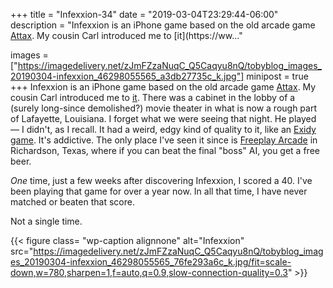 +++
title = "Infexxion-34"
date = "2019-03-04T23:29:44-06:00"
description = "Infexxion is an iPhone game based on the old arcade game [Attax](https://en.wikipedia.org/wiki/Ataxx). My cousin Carl introduced me to [it](https://ww..."

images = ["https://imagedelivery.net/zJmFZzaNuqC_Q5Caqyu8nQ/tobyblog_images_20190304-infexxion_46298055565_a3db27735c_k.jpg"]
minipost = true
+++
Infexxion is an iPhone game based on the old arcade game [Attax](https://en.wikipedia.org/wiki/Ataxx). My cousin Carl introduced me to [it](https://www.youtube.com/watch?v=L-CTpCD-CNc). There was a cabinet in the lobby of a (surely long-since demolished?) movie theater in what is now a rough part of Lafayette, Louisiana. I forget what we were seeing that night. He played — I didn't, as I recall. It had a weird, edgy kind of quality to it, like an [Exidy game](https://www.youtube.com/watch?v=giobpyH6FnY). It's addictive. The only place I've seen it since is [Freeplay Arcade](http://freeplayrichardson.com/) in Richardson, Texas, where if you can beat the final "boss" AI, you get a free beer. 

*One* time, just a few weeks after discovering Infexxion, I scored a 40. I've been playing that game for over a year now. In all that time, I have never matched or beaten that score.

Not a single time. 

{{< figure class= "wp-caption alignnone" alt="Infexxion" src="https://imagedelivery.net/zJmFZzaNuqC_Q5Caqyu8nQ/tobyblog_images_20190304-infexxion_46298055565_76fe293a6c_k.jpg/fit=scale-down,w=780,sharpen=1,f=auto,q=0.9,slow-connection-quality=0.3" >}}
